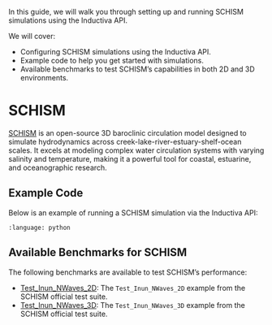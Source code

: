 In this guide, we will walk you through setting up and running SCHISM 
simulations using the Inductiva API. 

We will cover:

- Configuring SCHISM simulations using the Inductiva API.
- Example code to help you get started with simulations.
- Available benchmarks to test SCHISM’s capabilities in both 
2D and 3D environments.

# SCHISM

[SCHISM](https://ccrm.vims.edu/schismweb/) is an open-source 3D baroclinic 
circulation model designed to simulate hydrodynamics across creek-lake-river-estuary-shelf-ocean scales. It excels at modeling 
complex water circulation systems with varying salinity and temperature, 
making it a powerful tool for coastal, estuarine, and oceanographic 
research.

## Example Code

Below is an example of running a SCHISM simulation via the Inductiva API:

```{literalinclude} ../../inductiva/tests/test_simulators/schism/schism.py
:language: python
```

## Available Benchmarks for SCHISM

The following benchmarks are available to test SCHISM’s performance:

* [Test_Inun_NWaves_2D](https://benchmarks.inductiva.ai/SCHISM/schism/):
The `Test_Inun_NWaves_2D` example from the SCHISM official test suite.
* [Test_Inun_NWaves_3D](https://benchmarks.inductiva.ai/SCHISM/schism_3d/):
The `Test_Inun_NWaves_3D` example from the SCHISM official test suite.
